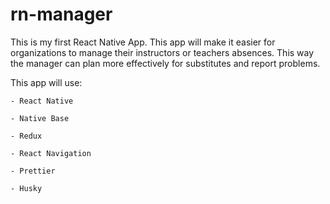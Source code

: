 # rn-manager

This is my first React Native App. This app will make it easier for organizations to manage their instructors or teachers absences. This way the manager can plan more effectively for substitutes and report problems.

This app will use:

``` 
- React Native

- Native Base

- Redux

- React Navigation

- Prettier

- Husky
```
